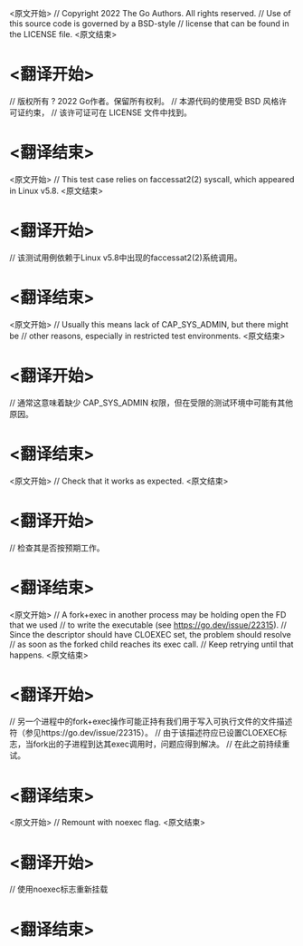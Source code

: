 
<原文开始>
// Copyright 2022 The Go Authors. All rights reserved.
// Use of this source code is governed by a BSD-style
// license that can be found in the LICENSE file.
<原文结束>

# <翻译开始>
// 版权所有 ? 2022 Go作者。保留所有权利。
// 本源代码的使用受 BSD 风格许可证约束，
// 该许可证可在 LICENSE 文件中找到。
# <翻译结束>


<原文开始>
// This test case relies on faccessat2(2) syscall, which appeared in Linux v5.8.
<原文结束>

# <翻译开始>
// 该测试用例依赖于Linux v5.8中出现的faccessat2(2)系统调用。
# <翻译结束>


<原文开始>
		// Usually this means lack of CAP_SYS_ADMIN, but there might be
		// other reasons, especially in restricted test environments.
<原文结束>

# <翻译开始>
// 通常这意味着缺少 CAP_SYS_ADMIN 权限，但在受限的测试环境中可能有其他原因。
# <翻译结束>


<原文开始>
// Check that it works as expected.
<原文结束>

# <翻译开始>
// 检查其是否按预期工作。
# <翻译结束>


<原文开始>
			// A fork+exec in another process may be holding open the FD that we used
			// to write the executable (see https://go.dev/issue/22315).
			// Since the descriptor should have CLOEXEC set, the problem should resolve
			// as soon as the forked child reaches its exec call.
			// Keep retrying until that happens.
<原文结束>

# <翻译开始>
// 另一个进程中的fork+exec操作可能正持有我们用于写入可执行文件的文件描述符（参见https://go.dev/issue/22315）。
// 由于该描述符应已设置CLOEXEC标志，当fork出的子进程到达其exec调用时，问题应得到解决。
// 在此之前持续重试。
# <翻译结束>


<原文开始>
// Remount with noexec flag.
<原文结束>

# <翻译开始>
// 使用noexec标志重新挂载
# <翻译结束>

